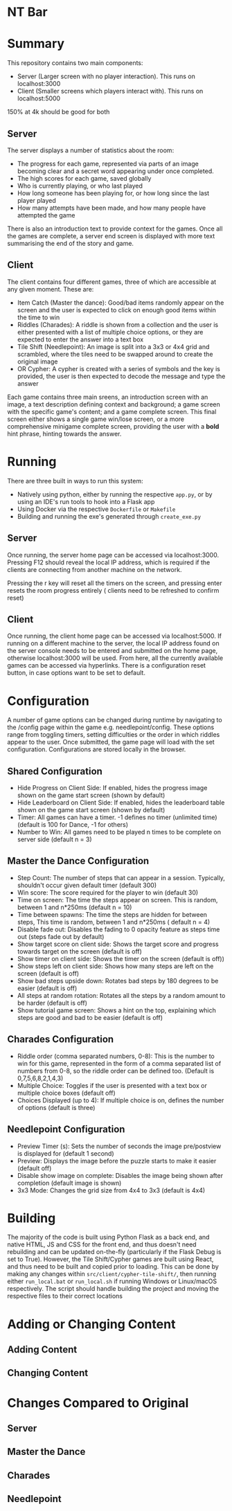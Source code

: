 # NT Bar
# Summary
This repository contains two main components:

- Server (Larger screen with no player interaction). This runs on localhost:3000
- Client (Smaller screens which players interact with). This runs on localhost:5000

150% at 4k should be good for both

## Server

The server displays a number of statistics about the room:

- The progress for each game, represented via parts of an image becoming clear and a secret word appearing under once
  completed.
- The high scores for each game, saved globally
- Who is currently playing, or who last played
- How long someone has been playing for, or how long since the last player played
- How many attempts have been made, and how many people have attempted the game

There is also an introduction text to provide context for the games. Once all the games are complete, a server end
screen is displayed with more text summarising the end of the story and game.

## Client

The client contains four different games, three of which are accessible at any given moment. These are:

- Item Catch (Master the dance): Good/bad items randomly appear on the screen and the user is expected to click on
  enough good items within the time to win
- Riddles (Charades): A riddle is shown from a collection and the user is either presented with a list of multiple
  choice options, or they are expected to enter the answer into a text box
- Tile Shift (Needlepoint): An image is split into a 3x3 or 4x4 grid and scrambled, where the tiles need to be swapped
  around to create the original image
- OR Cypher: A cypher is created with a series of symbols and the key is provided, the user is then expected to decode
  the message and type the answer

Each game contains three main sreens, an introduction screen with an image, a text description defining context and
background; a game screen with the specific game's content; and a game complete screen. This final screen either shows a
single game win/lose screen, or a more comprehensive minigame complete screen, providing the user with a **bold** hint
phrase, hinting towards the answer.

# Running

There are three built in ways to run this system:

- Natively using python, either by running the respective `app.py`, or by using an IDE's run tools to hook into a Flask
  app
- Using Docker via the respective `Dockerfile` or `Makefile`
- Building and running the exe's generated through `create_exe.py`

## Server

Once running, the server home page can be accessed via localhost:3000. Pressing F12 should reveal the local IP address,
which is required if the clients are connecting from another machine on the network.

Pressing the r key will reset all the timers on the screen, and pressing enter resets the room progress entirely (
clients need to be refreshed to confirm reset)

## Client

Once running, the client home page can be accessed via localhost:5000. If running on a different machine to the server,
the local IP address found on the server console needs to be entered and submitted on the home page, otherwise
localhost:3000 will be used. From here, all the currently available games can be accessed via hyperlinks. There is a
configuration reset button, in case options want to be set to default.

# Configuration

A number of game options can be changed during runtime by navigating to the /config page within the game e.g.
needlepoint/config. These options range from toggling timers, setting difficulties or the order in which riddles appear
to the user. Once submitted, the game page will load with the set configuration. Configurations are stored locally in
the browser.

## Shared Configuration

- Hide Progress on Client Side: If enabled, hides the progress image shown on the game start screen (shown by default)
- Hide Leaderboard on Client Side: If enabled, hides the leaderboard table shown on the game start screen (shown by
  default)
- Timer: All games can have a timer. -1 defines no timer (unlimited time) (default is 100 for Dance, -1 for others)
- Number to Win: All games need to be played n times to be complete on server side (default n = 3)

## Master the Dance Configuration

- Step Count: The number of steps that can appear in a session. Typically, shouldn't occur given default timer (default
    300)
- Win score: The score required for the player to win (default 30)
- Time on screen: The time the steps appear on screen. This is random, between 1 and n*250ms (default n = 10)
- Time between spawns: The time the steps are hidden for between steps, This time is random, between 1 and n*250ms (
  default n = 4)
- Disable fade out: Disables the fading to 0 opacity feature as steps time out (steps fade out by default)
- Show target score on client side: Shows the target score and progress towards target on the screen (default is off)
- Show timer on client side: Shows the timer on the screen (default is off))
- Show steps left on client side: Shows how many steps are left on the screen (default is off)
- Show bad steps upside down: Rotates bad steps by 180 degrees to be easier (default is off)
- All steps at random rotation: Rotates all the steps by a random amount to be harder (default is off)
- Show tutorial game screen: Shows a hint on the top, explaining which steps are good and bad to be easier (default is
  off)

## Charades Configuration

- Riddle order (comma separated numbers, 0-8): This is the number to win for this game, represented in the form of a
  comma separated list of numbers from 0-8, so the riddle order can be defined too. (Default is 0,7,5,6,8,2,1,4,3)
- Multiple Choice: Toggles if the user is presented with a text box or multiple choice boxes (default off)
- Choices Displayed (up to 4): If multiple choice is on, defines the number of options (default is three)

## Needlepoint Configuration

- Preview Timer (s): Sets the number of seconds the image pre/postview is displayed for (default 1 second)
- Preview: Displays the image before the puzzle starts to make it easier (default off)
- Disable show image on complete: Disables the image being shown after completion (default image is shown)
- 3x3 Mode: Changes the grid size from 4x4 to 3x3 (default is 4x4)

# Building

The majority of the code is built using Python Flask as a back end, and native HTML, JS and CSS for the front end, and
thus doesn't need rebuilding and can be updated on-the-fly (particularly if the Flask Debug is set
to True). However, the Tile Shift/Cypher games are built using React, and thus need to be built and copied prior to
loading. This can be done by making any changes within `src/client/cypher-tile-shift/`, then running
either `run_local.bat` or `run_local.sh` if running Windows or Linux/macOS respectively. The script should handle
building the project and moving the respective files to their correct locations

# Adding or Changing Content

## Adding Content

## Changing Content

# Changes Compared to Original

## Server

## Master the Dance 

## Charades 

## Needlepoint